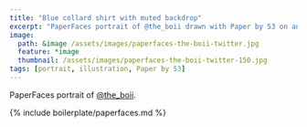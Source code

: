 ```yaml
---
title: "Blue collard shirt with muted backdrop"
excerpt: "PaperFaces portrait of @the_boii drawn with Paper by 53 on an iPad."
image: 
  path: &image /assets/images/paperfaces-the-boii-twitter.jpg 
  feature: *image
  thumbnail: /assets/images/paperfaces-the-boii-twitter-150.jpg
tags: [portrait, illustration, Paper by 53]
---
```


PaperFaces portrait of [@the_boii](http://twitter.com/the_boii).

{% include boilerplate/paperfaces.md %}
